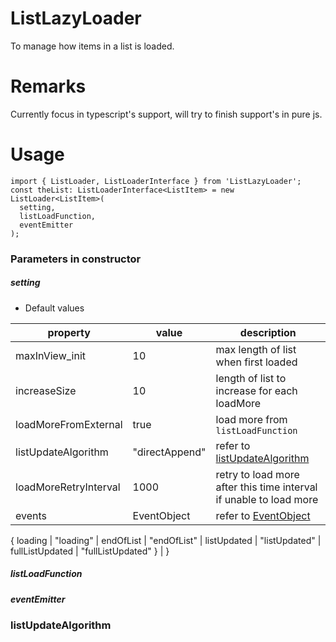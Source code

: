 # ListLazyLoader
 To manage how items in a list is loaded.

# Remarks
Currently focus in typescript's support, will try to finish support's in pure js.

# Usage
```
import { ListLoader, ListLoaderInterface } from 'ListLazyLoader';
const theList: ListLoaderInterface<ListItem> = new ListLoader<ListItem>(
  setting,
  listLoadFunction,
  eventEmitter
);
```
### Parameters in constructor
##### setting
- Default values

| property | value | description |
| --- | --- | --- |
| maxInView_init | 10 | max length of list when first loaded |
| increaseSize | 10 | length of list to increase for each loadMore |
| loadMoreFromExternal | true | load more from `listLoadFunction` |
| listUpdateAlgorithm | "directAppend" | refer to [listUpdateAlgorithm](#listUpdateAlgorithm) |
| loadMoreRetryInterval | 1000 | retry to load more after this time interval if unable to load more |
| events | EventObject | refer to [EventObject](#EventObject) |



{
    loading | "loading" |
    endOfList | "endOfList" |
    listUpdated | "listUpdated" |
    fullListUpdated | "fullListUpdated"
  } |
}


##### listLoadFunction

##### eventEmitter


<h3 id="listUpdateAlgorithm"> listUpdateAlgorithm
